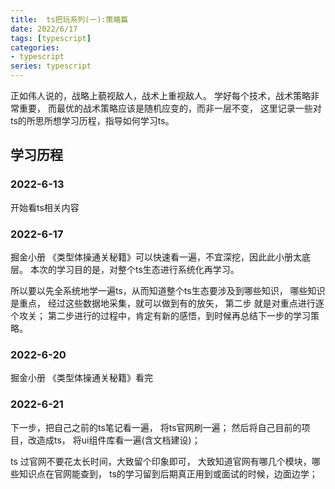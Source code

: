 ```yaml
---
title:  ts把玩系列(一):策略篇
date: 2022/6/17
tags: [typescript]
categories: 
- typescript
series: typescript
---
```


正如伟人说的，战略上藐视敌人，战术上重视敌人。
学好每个技术，战术策略非常重要，
而最优的战术策略应该是随机应变的，而非一层不变，
这里记录一些对ts的所思所想学习历程，指导如何学习ts。

## 学习历程

### 2022-6-13
开始看ts相关内容

### 2022-6-17
掘金小册 《类型体操通关秘籍》可以快速看一遍，不宜深挖，因此此小册太底层。
本次的学习目的是，对整个ts生态进行系统化再学习。

所以要以先全系统地学一遍ts，从而知道整个ts生态要涉及到哪些知识，
哪些知识是重点，
经过这些数据地采集，就可以做到有的放矢，
第二步 就是对重点进行逐个攻关；
第二步进行的过程中，肯定有新的感悟，到时候再总结下一步的学习策略。

### 2022-6-20
掘金小册 《类型体操通关秘籍》看完

### 2022-6-21
下一步，把自己之前的ts笔记看一遍，
将ts官网刷一遍；
然后将自己目前的项目，改造成ts，
将ui组件库看一遍(含文档建设)；

ts 过官网不要花太长时间，大致留个印象即可，
大致知道官网有哪几个模块，哪些知识点在官网能查到，
ts的学习留到后期真正用到或面试的时候，边面边学；


